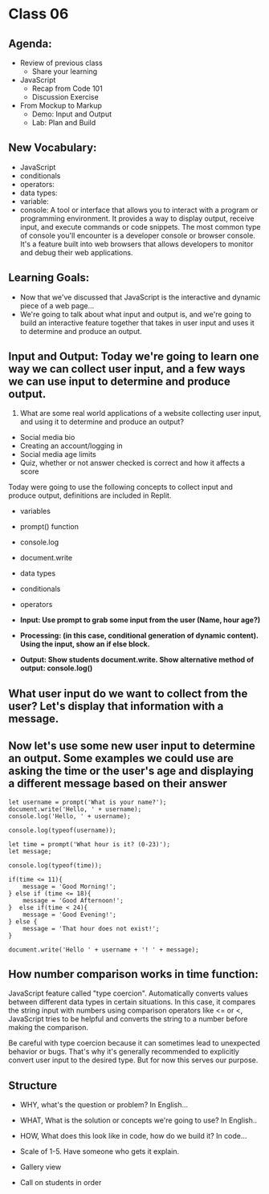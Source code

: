 # Class 06
## Agenda:
- Review of previous class
  - Share your learning
- JavaScript
  - Recap from Code 101
  - Discussion Exercise
- From Mockup to Markup
  - Demo: Input and Output
  - Lab: Plan and Build

## New Vocabulary:
- JavaScript
- conditionals
- operators: 
- data types: 
- variable:
- console: A tool or interface that allows you to interact with a program or programming environment. It provides a way to display output, receive input, and execute commands or code snippets. The most common type of console you'll encounter is a developer console or browser console. It's a feature built into web browsers that allows developers to monitor and debug their web applications.

## Learning Goals:
- Now that we've discussed that JavaScript is the interactive and dynamic piece of a web page...
- We're going to talk about what input and output is, and we're going to build an interactive feature together that takes in user input and uses it to determine and produce an output.

## Input and Output: Today we're going to learn one way we can collect user input, and a few ways we can use input to determine and produce output.

1. What are some real world applications of a website collecting user input, and using it to determine and produce an output?
  - Social media bio
  - Creating an account/logging in
  - Social media age limits
  - Quiz, whether or not answer checked is correct and how it affects a score
  
Today were going to use the following concepts to collect input and produce output, definitions are included in Replit.
- variables
- prompt() function
- console.log
- document.write
- data types
- conditionals
- operators

- **Input: Use prompt to grab some input from the user (Name, hour age?)**
- **Processing: (in this case, conditional generation of dynamic content). Using the input, show an if else block.**
- **Output: Show students document.write. Show alternative method of output: console.log()**

## What user input do we want to collect from the user? Let's display that information with a message.
## Now let's use some new user input to determine an output. Some examples we could use are asking the time or the user's age and displaying a different message based on their answer

```
let username = prompt('What is your name?');
document.write('Hello, ' + username);
console.log('Hello, ' + username);

console.log(typeof(username));

let time = prompt('What hour is it? (0-23)');
let message;

console.log(typeof(time));

if(time <= 11){
    message = 'Good Morning!';
} else if (time <= 18){
    message = 'Good Afternoon!';
}  else if(time < 24){
    message = 'Good Evening!';
} else {
    message = 'That hour does not exist!';
}

document.write('Hello ' + username + '! ' + message);
```

## How number comparison works in time function:
JavaScript feature called "type coercion". Automatically converts values between different data types in certain situations. In this case, it compares the string input with numbers using comparison operators like <= or <, JavaScript tries to be helpful and converts the string to a number before making the comparison.

Be careful with type coercion because it can sometimes lead to unexpected behavior or bugs. That's why it's generally recommended to explicitly convert user input to the desired type. But for now this serves our purpose.

## Structure

- WHY, what's the question or problem? In English...
- WHAT, What is the solution or concepts we're going to use? In English..
- HOW, What does this look like in code, how do we build it? In code...

- Scale of 1-5. Have someone who gets it explain.
- Gallery view
- Call on students in order

